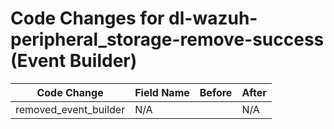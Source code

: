 # Code Changes for dl-wazuh-peripheral_storage-remove-success (Event Builder)

| Code Change | Field Name | Before | After |
|-------------|------------|--------|-------|
| removed_event_builder | N/A |  | N/A |